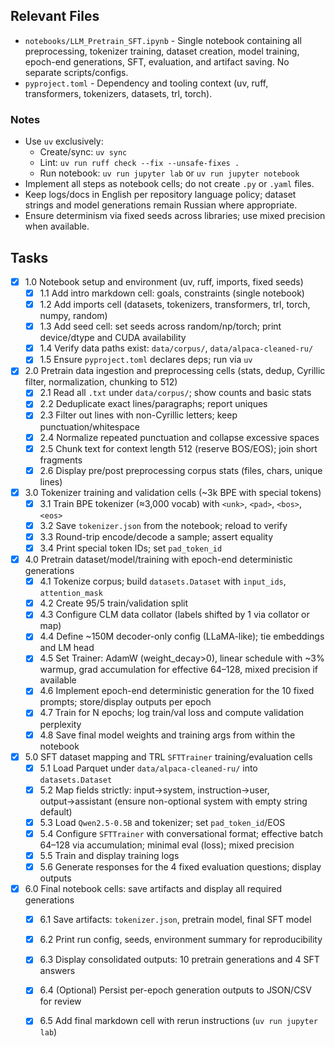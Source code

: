 ## Relevant Files

- `notebooks/LLM_Pretrain_SFT.ipynb` - Single notebook containing all preprocessing, tokenizer training, dataset creation, model training, epoch-end generations, SFT, evaluation, and artifact saving. No separate scripts/configs.
- `pyproject.toml` - Dependency and tooling context (uv, ruff, transformers, tokenizers, datasets, trl, torch).

### Notes

- Use `uv` exclusively:
  - Create/sync: `uv sync`
  - Lint: `uv run ruff check --fix --unsafe-fixes .`
  - Run notebook: `uv run jupyter lab` or `uv run jupyter notebook`
- Implement all steps as notebook cells; do not create `.py` or `.yaml` files.
- Keep logs/docs in English per repository language policy; dataset strings and model generations remain Russian where appropriate.
- Ensure determinism via fixed seeds across libraries; use mixed precision when available.

## Tasks

- [x] 1.0 Notebook setup and environment (uv, ruff, imports, fixed seeds)
  - [x] 1.1 Add intro markdown cell: goals, constraints (single notebook)
  - [x] 1.2 Add imports cell (datasets, tokenizers, transformers, trl, torch, numpy, random)
  - [x] 1.3 Add seed cell: set seeds across random/np/torch; print device/dtype and CUDA availability
  - [x] 1.4 Verify data paths exist: `data/corpus/`, `data/alpaca-cleaned-ru/`
  - [x] 1.5 Ensure `pyproject.toml` declares deps; run via `uv`

- [x] 2.0 Pretrain data ingestion and preprocessing cells (stats, dedup, Cyrillic filter, normalization, chunking to 512)
  - [x] 2.1 Read all `.txt` under `data/corpus/`; show counts and basic stats
  - [x] 2.2 Deduplicate exact lines/paragraphs; report uniques
  - [x] 2.3 Filter out lines with non-Cyrillic letters; keep punctuation/whitespace
  - [x] 2.4 Normalize repeated punctuation and collapse excessive spaces
  - [x] 2.5 Chunk text for context length 512 (reserve BOS/EOS); join short fragments
  - [x] 2.6 Display pre/post preprocessing corpus stats (files, chars, unique lines)

- [x] 3.0 Tokenizer training and validation cells (~3k BPE with special tokens)
  - [x] 3.1 Train BPE tokenizer (≈3,000 vocab) with `<unk>`, `<pad>`, `<bos>`, `<eos>`
  - [x] 3.2 Save `tokenizer.json` from the notebook; reload to verify
  - [x] 3.3 Round-trip encode/decode a sample; assert equality
  - [x] 3.4 Print special token IDs; set `pad_token_id`

- [x] 4.0 Pretrain dataset/model/training with epoch-end deterministic generations
  - [x] 4.1 Tokenize corpus; build `datasets.Dataset` with `input_ids`, `attention_mask`
  - [x] 4.2 Create 95/5 train/validation split
  - [x] 4.3 Configure CLM data collator (labels shifted by 1 via collator or map)
  - [x] 4.4 Define ~150M decoder-only config (LLaMA-like); tie embeddings and LM head
  - [x] 4.5 Set Trainer: AdamW (weight_decay>0), linear schedule with ~3% warmup, grad accumulation for effective 64–128, mixed precision if available
  - [x] 4.6 Implement epoch-end deterministic generation for the 10 fixed prompts; store/display outputs per epoch
  - [x] 4.7 Train for N epochs; log train/val loss and compute validation perplexity
  - [x] 4.8 Save final model weights and training args from within the notebook

- [x] 5.0 SFT dataset mapping and TRL `SFTTrainer` training/evaluation cells
  - [x] 5.1 Load Parquet under `data/alpaca-cleaned-ru/` into `datasets.Dataset`
  - [x] 5.2 Map fields strictly: input→system, instruction→user, output→assistant (ensure non-optional system with empty string default)
  - [x] 5.3 Load `Qwen2.5-0.5B` and tokenizer; set `pad_token_id`/EOS
  - [x] 5.4 Configure `SFTTrainer` with conversational format; effective batch 64–128 via accumulation; minimal eval (loss); mixed precision
  - [x] 5.5 Train and display training logs
  - [x] 5.6 Generate responses for the 4 fixed evaluation questions; display outputs

- [x] 6.0 Final notebook cells: save artifacts and display all required generations
  - [x] 6.1 Save artifacts: `tokenizer.json`, pretrain model, final SFT model
  - [x] 6.2 Print run config, seeds, environment summary for reproducibility
  - [x] 6.3 Display consolidated outputs: 10 pretrain generations and 4 SFT answers
  - [x] 6.4 (Optional) Persist per-epoch generation outputs to JSON/CSV for review
  - [x] 6.5 Add final markdown cell with rerun instructions (`uv run jupyter lab`)


